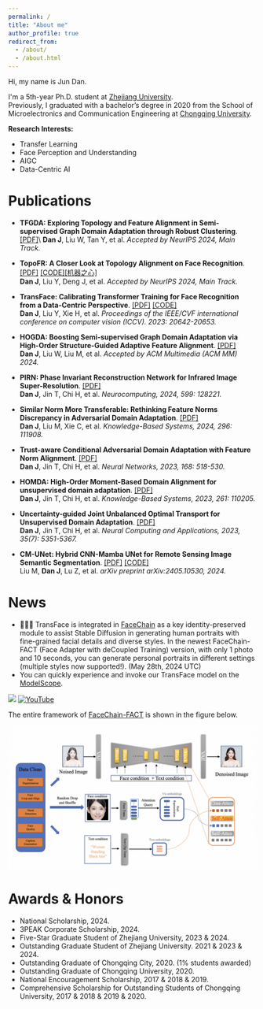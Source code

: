 ```yaml
---
permalink: /
title: "About me"
author_profile: true
redirect_from: 
  - /about/
  - /about.html
---
```

Hi, my name is Jun Dan.

I'm a 5th-year Ph.D. student at [Zhejiang University](https://www.zju.edu.cn/).\
Previously, I graduated with a bachelor’s degree in 2020 from the School of Microelectronics and Communication Engineering at [Chongqing University](https://www.cqu.edu.cn/).

**Research Interests:**
* Transfer Learning
* Face Perception and Understanding
* AIGC
* Data-Centric AI

Publications
======
* **TFGDA: Exploring Topology and Feature Alignment in Semi-supervised Graph Domain Adaptation through Robust Clustering**. [[PDF]](https://openreview.net/forum?id=26BdXIY3ik&referrer=%5BAuthor%20Console%5D(%2Fgroup%3Fid%3DNeurIPS.cc%2F2024%2FConference%2FAuthors%23your-submissions))\
**Dan J**, Liu W, Tan Y, et al.
<em>Accepted by NeurIPS 2024, Main Track.</em>

* **TopoFR: A Closer Look at Topology Alignment on Face Recognition**. [[PDF]](https://openreview.net/forum?id=KVAx5tys2p&referrer=%5BAuthor%20Console%5D(%2Fgroup%3Fid%3DNeurIPS.cc%2F2024%2FConference%2FAuthors%23your-submissions)) [[CODE]](https://github.com/modelscope/facechain/tree/main/face_module/TopoFR)[[机器之心]](https://www.jiqizhixin.com/articles/2024-10-17-6)\
**Dan J**, Liu Y, Deng J, et al. 
<em>Accepted by NeurIPS 2024, Main Track.</em>

* **TransFace: Calibrating Transformer Training for Face Recognition from a Data-Centric Perspective**. [[PDF]](https://openaccess.thecvf.com/content/ICCV2023/html/Dan_TransFace_Calibrating_Transformer_Training_for_Face_Recognition_from_a_Data-Centric_ICCV_2023_paper.html) [[CODE]](https://github.com/DanJun6737/TransFace)\
**Dan J**, Liu Y, Xie H, et al. 
<em>Proceedings of the IEEE/CVF international conference on computer vision (ICCV). 2023: 20642-20653.</em>

* **HOGDA: Boosting Semi-supervised Graph Domain Adaptation via High-Order Structure-Guided Adaptive Feature Alignment**. [[PDF]](https://openreview.net/forum?id=2KjnPzj8gf)\
**Dan J**, Liu W, Liu M, et al. 
<em>Accepted by ACM Multimedia (ACM MM) 2024.</em>

* **PIRN: Phase Invariant Reconstruction Network for Infrared Image Super-Resolution**. [[PDF]](https://www.sciencedirect.com/science/article/abs/pii/S0925231224009925)\
**Dan J**, Jin T, Chi H, et al. 
<em>Neurocomputing, 2024, 599: 128221.</em>

* **Similar Norm More Transferable: Rethinking Feature Norms Discrepancy in Adversarial Domain Adaptation**. [[PDF]](https://www.sciencedirect.com/science/article/abs/pii/S0950705124005422)\
**Dan J**, Liu M, Xie C, et al. 
<em>Knowledge-Based Systems, 2024, 296: 111908.</em>

* **Trust-aware Conditional Adversarial Domain Adaptation with Feature Norm Alignment**. [[PDF]](https://www.sciencedirect.com/science/article/abs/pii/S0893608023005543)\
**Dan J**, Jin T, Chi H, et al. 
<em>Neural Networks, 2023, 168: 518-530.</em>

* **HOMDA: High-Order Moment-Based Domain Alignment for unsupervised domain adaptation**. [[PDF]](https://www.sciencedirect.com/science/article/abs/pii/S0950705122013016)\
**Dan J**, Jin T, Chi H, et al. 
<em>Knowledge-Based Systems, 2023, 261: 110205.</em>

* **Uncertainty-guided Joint Unbalanced Optimal Transport for Unsupervised Domain Adaptation**. [[PDF]](https://link.springer.com/article/10.1007/s00521-022-07976-x)\
**Dan J**, Jin T, Chi H, et al. 
<em>Neural Computing and Applications, 2023, 35(7): 5351-5367.</em>

* **CM-UNet: Hybrid CNN-Mamba UNet for Remote Sensing Image Semantic Segmentation**. [[PDF]](https://arxiv.org/abs/2405.10530) [[CODE]](https://github.com/XiaoBuL/CM-UNet)\
Liu M, **Dan J**, Lu Z, et al. 
<em>arXiv preprint arXiv:2405.10530, 2024.</em>

News
======
- 🚀🚀🚀 TransFace is integrated in [FaceChain](https://github.com/modelscope/facechain) as a key identity-preserved module to assist Stable Diffusion in generating human portraits with fine-grained facial details and diverse styles.
In the newest FaceChain-FACT (Face Adapter with deCoupled Training) version, with only 1 photo and 10 seconds, you can generate personal portraits in different settings (multiple styles now supported!). (May 28th, 2024 UTC)
- You can quickly experience and invoke our TransFace model on the [ModelScope](https://modelscope.cn/models/damo/cv_vit_face-recognition/summary).

<a href='https://facechain-fact.github.io/'><img src='https://img.shields.io/badge/Project-Page-Green'></a>  [![YouTube](https://badges.aleen42.com/src/youtube.svg)](https://youtu.be/DHqEl0qwi-M?si=y6VpInXdhIX0HpbI)

 The entire framework of [FaceChain-FACT](https://github.com/modelscope/facechain) is shown in the figure below.

![image](framework.png)


Awards & Honors
======
* National Scholarship, 2024.
* 3PEAK Corporate Scholarship, 2024.
* Five-Star Graduate Student of Zhejiang University, 2023 & 2024.
* Outstanding Graduate Student of Zhejiang University. 2021 & 2023 & 2024.
* Outstanding Graduate of Chongqing City, 2020. (1% students awarded)
* Outstanding Graduate of Chongqing University, 2020.
* National Encouragement Scholarship, 2017 & 2018 & 2019. 
* Comprehensive Scholarship for Outstanding Students of Chongqing University, 2017 & 2018 & 2019 & 2020.



